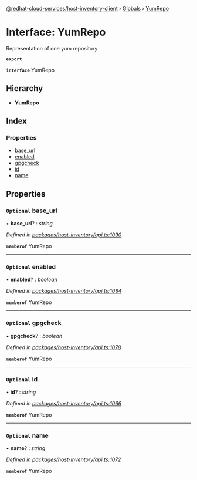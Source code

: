 [@redhat-cloud-services/host-inventory-client](../README.md) › [Globals](../globals.md) › [YumRepo](yumrepo.md)

# Interface: YumRepo

Representation of one yum repository

**`export`** 

**`interface`** YumRepo

## Hierarchy

* **YumRepo**

## Index

### Properties

* [base_url](yumrepo.md#optional-base_url)
* [enabled](yumrepo.md#optional-enabled)
* [gpgcheck](yumrepo.md#optional-gpgcheck)
* [id](yumrepo.md#optional-id)
* [name](yumrepo.md#optional-name)

## Properties

### `Optional` base_url

• **base_url**? : *string*

*Defined in [packages/host-inventory/api.ts:1090](https://github.com/RedHatInsights/javascript-clients/blob/master/packages/host-inventory/api.ts#L1090)*

**`memberof`** YumRepo

___

### `Optional` enabled

• **enabled**? : *boolean*

*Defined in [packages/host-inventory/api.ts:1084](https://github.com/RedHatInsights/javascript-clients/blob/master/packages/host-inventory/api.ts#L1084)*

**`memberof`** YumRepo

___

### `Optional` gpgcheck

• **gpgcheck**? : *boolean*

*Defined in [packages/host-inventory/api.ts:1078](https://github.com/RedHatInsights/javascript-clients/blob/master/packages/host-inventory/api.ts#L1078)*

**`memberof`** YumRepo

___

### `Optional` id

• **id**? : *string*

*Defined in [packages/host-inventory/api.ts:1066](https://github.com/RedHatInsights/javascript-clients/blob/master/packages/host-inventory/api.ts#L1066)*

**`memberof`** YumRepo

___

### `Optional` name

• **name**? : *string*

*Defined in [packages/host-inventory/api.ts:1072](https://github.com/RedHatInsights/javascript-clients/blob/master/packages/host-inventory/api.ts#L1072)*

**`memberof`** YumRepo
